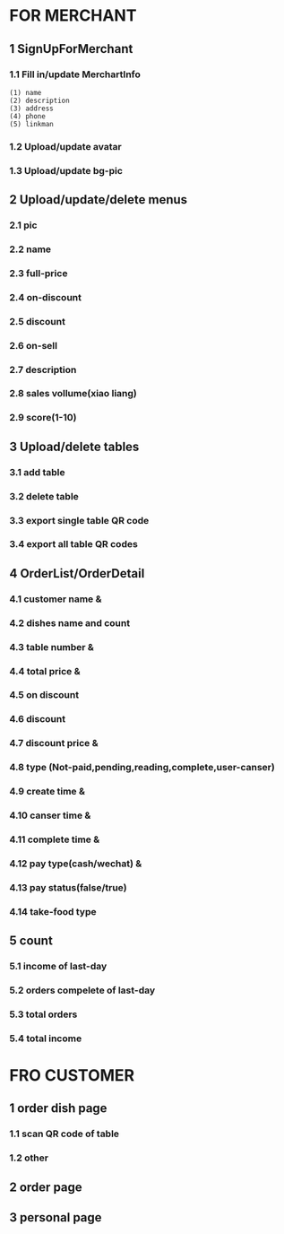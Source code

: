 # FOR MERCHANT
## 1 SignUpForMerchant
### 1.1 Fill in/update MerchartInfo
    (1) name
    (2) description
    (3) address
    (4) phone
    (5) linkman
### 1.2 Upload/update avatar
### 1.3 Upload/update bg-pic
## 2 Upload/update/delete menus
### 2.1 pic
### 2.2 name
### 2.3 full-price
### 2.4 on-discount
### 2.5 discount
### 2.6 on-sell
### 2.7 description
### 2.8 sales vollume(xiao liang)
### 2.9 score(1-10)
## 3 Upload/delete tables
### 3.1 add table
### 3.2 delete table 
### 3.3 export single table QR code
### 3.4 export all table QR codes
## 4 OrderList/OrderDetail
### 4.1 customer name   &
### 4.2 dishes name and count
### 4.3 table number &
### 4.4 total price &
### 4.5 on discount
### 4.6 discount
### 4.7 discount price &
### 4.8 type (Not-paid,pending,reading,complete,user-canser)
### 4.9 create time &
### 4.10 canser time &
### 4.11 complete time &
### 4.12 pay type(cash/wechat) &
### 4.13 pay status(false/true) 
### 4.14 take-food type
## 5 count
### 5.1 income of last-day
### 5.2 orders compelete of last-day
### 5.3 total orders 
### 5.4 total income
#  FRO CUSTOMER
## 1 order dish page 
### 1.1 scan QR code of table
### 1.2 other
## 2 order page
## 3 personal page
    
  
